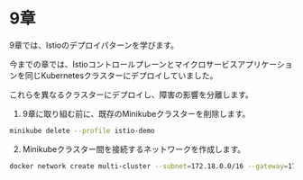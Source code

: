 # 9章

9章では、Istioのデプロイパターンを学びます。

今までの章では、Istioコントロールプレーンとマイクロサービスアプリケーションを同じKubernetesクラスターにデプロイしていました。

これらを異なるクラスターにデプロイし、障害の影響を分離します。

1. 9章に取り組む前に、既存のMinikubeクラスターを削除します。

```bash
minikube delete --profile istio-demo
```

2. Minikubeクラスター間を接続するネットワークを作成します。

```bash
docker network create multi-cluster --subnet=172.18.0.0/16 --gateway=172.18.0.1
```
